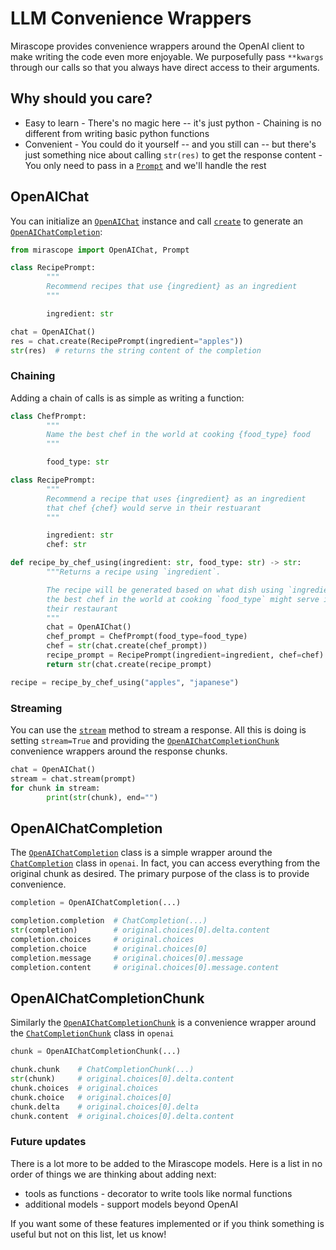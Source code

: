 # LLM Convenience Wrappers

Mirascope provides convenience wrappers around the OpenAI client to make writing the code even more enjoyable. We purposefully pass `**kwargs` through our calls so that you always have direct access to their arguments.

## Why should you care?

- Easy to learn
		- There's no magic here -- it's just python
		- Chaining is no different from writing basic python functions
- Convenient
		- You could do it yourself -- and you still can -- but there's just something nice about calling `str(res)` to get the response content
		- You only need to pass in a [`Prompt`](../api/prompts.md) and we'll handle the rest

## OpenAIChat

You can initialize an [`OpenAIChat`](../api/chat/models.md#mirascope.chat.models.OpenAIChat) instance and call [`create`](../api/chat/models.md#mirascope.chat.models.OpenAIChat.create) to generate an [`OpenAIChatCompletion`](../api/chat/types.md#mirascope.chat.types.OpenAIChatCompletion):

```python
from mirascope import OpenAIChat, Prompt

class RecipePrompt:
		"""
		Recommend recipes that use {ingredient} as an ingredient
		"""

		ingredient: str

chat = OpenAIChat()
res = chat.create(RecipePrompt(ingredient="apples"))
str(res)  # returns the string content of the completion
```

### Chaining

Adding a chain of calls is as simple as writing a function:

```python
class ChefPrompt:
		"""
		Name the best chef in the world at cooking {food_type} food
		"""

		food_type: str

class RecipePrompt:
		"""
		Recommend a recipe that uses {ingredient} as an ingredient
		that chef {chef} would serve in their restuarant
		"""

		ingredient: str
		chef: str

def recipe_by_chef_using(ingredient: str, food_type: str) -> str:
		"""Returns a recipe using `ingredient`.

		The recipe will be generated based on what dish using `ingredient`
		the best chef in the world at cooking `food_type` might serve in
		their restaurant
		"""
		chat = OpenAIChat()
		chef_prompt = ChefPrompt(food_type=food_type)
		chef = str(chat.create(chef_prompt))
		recipe_prompt = RecipePrompt(ingredient=ingredient, chef=chef)
		return str(chat.create(recipe_prompt)

recipe = recipe_by_chef_using("apples", "japanese")
```

### Streaming

You can use the [`stream`](../api/chat/models.md#mirascope.chat.models.OpenAIChat.stream) method to stream a response. All this is doing is setting `stream=True` and providing the [`OpenAIChatCompletionChunk`](../api/chat/types.md#mirascope.chat.types.OpenAIChatCompletionChunk) convenience wrappers around the response chunks.

```python
chat = OpenAIChat()
stream = chat.stream(prompt)
for chunk in stream:
		print(str(chunk), end="")
```

## OpenAIChatCompletion

The [`OpenAIChatCompletion`](../api/chat/types.md#mirascope.chat.types.OpenAIChatCompletion) class is a simple wrapper around the [`ChatCompletion`](https://platform.openai.com/docs/api-reference/chat/object) class in `openai`. In fact, you can access everything from the original chunk as desired. The primary purpose of the class is to provide convenience.

```python
completion = OpenAIChatCompletion(...)

completion.completion  # ChatCompletion(...)
str(completion)        # original.choices[0].delta.content
completion.choices     # original.choices
completion.choice      # original.choices[0]
completion.message     # original.choices[0].message
completion.content     # original.choices[0].message.content
```

## OpenAIChatCompletionChunk

Similarly the [`OpenAIChatCompletionChunk`](../api/chat/types.md#mirascope.chat.types.OpenAIChatCompletionChunk) is a convenience wrapper around the [`ChatCompletionChunk`](https://platform.openai.com/docs/api-reference/chat/streaming) class in `openai`

```python
chunk = OpenAIChatCompletionChunk(...)

chunk.chunk    # ChatCompletionChunk(...)
str(chunk)     # original.choices[0].delta.content
chunk.choices  # original.choices
chunk.choice   # original.choices[0]
chunk.delta    # original.choices[0].delta
chunk.content  # original.choices[0].delta.content
```

### Future updates

There is a lot more to be added to the Mirascope models. Here is a list in no order of things we are thinking about adding next: 

* tools as functions - decorator to write tools like normal functions
* additional models - support models beyond OpenAI

If you want some of these features implemented or if you think something is useful but not on this list, let us know!
